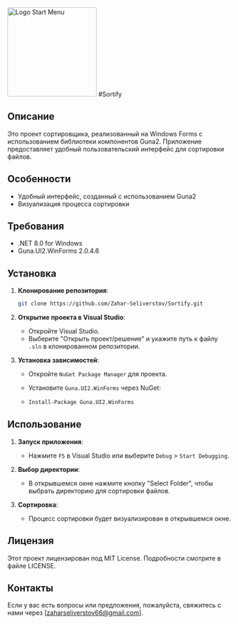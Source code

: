 
<img src="https://github.com/Zahar-Seliverstov/Sortify/assets/153616076/5b577100-62f8-49dd-85c5-2a0bc0078e36" alt="Logo Start Menu" width="200"/>
#Sortify

## Описание

Это проект сортировщика, реализованный на Windows Forms с использованием библиотеки компонентов Guna2. Приложение предоставляет удобный пользовательский интерфейс для сортировки файлов.

## Особенности

- Удобный интерфейс, созданный с использованием Guna2
- Визуализация процесса сортировки

## Требования

- .NET 8.0 for Windows
- Guna.UI2.WinForms 2.0.4.6

## Установка

1. **Клонирование репозитория**:
    ```bash
    git clone https://github.com/Zahar-Seliverstov/Sortify.git
    ```
2. **Открытие проекта в Visual Studio**:
    - Откройте Visual Studio.
    - Выберите "Открыть проект/решение" и укажите путь к файлу `.sln` в клонированном репозитории.

3. **Установка зависимостей**:
    - Откройте `NuGet Package Manager` для проекта.
    - Установите `Guna.UI2.WinForms` через NuGet:
    
    - ```bash
      Install-Package Guna.UI2.WinForms
      ```

## Использование

1. **Запуск приложения**:
    - Нажмите `F5` в Visual Studio или выберите `Debug` > `Start Debugging`.

2. **Выбор директории**:
    - В открывшемся окне нажмите кнопку "Select Folder", чтобы выбрать директорию для сортировки файлов.
      
3. **Сортировка**:
    - Процесс сортировки будет визуализирован в открывшемся окне.

## Лицензия

Этот проект лицензирован под MIT License. Подробности смотрите в файле LICENSE.

## Контакты

Если у вас есть вопросы или предложения, пожалуйста, свяжитесь с нами через [zaharseliverstov66@gmail.com].
